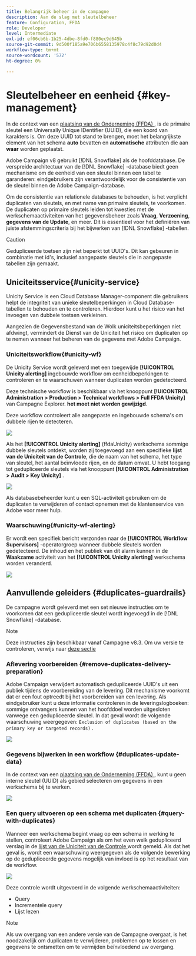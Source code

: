 ```yaml
---
title: Belangrijk beheer in de campagne
description: Aan de slag met sleutelbeheer
feature: Configuration, FFDA
role: Developer
level: Intermediate
exl-id: ef06cb6b-1b25-4dbe-8fd0-f880ec9d645b
source-git-commit: 9d500f185a9e706b6558135978c4f8c79d92d0d4
workflow-type: tm+mt
source-wordcount: '572'
ht-degree: 0%

---
```


# Sleutelbeheer en eenheid {#key-management}

In de context van een [ plaatsing van de Onderneming (FFDA) ](enterprise-deployment.md), is de primaire sleutel een Universally Unique IDentifier (UUID), die een koord van karakters is. Om deze UUID tot stand te brengen, moet het belangrijkste element van het schema **auto** bevatten en **automatische** attributen die aan **waar** worden geplaatst.

Adobe Campaign v8 gebruikt [!DNL Snowflake] als de hoofddatabase. De verspreide architectuur van de [!DNL Snowflake] -database biedt geen mechanisme om de eenheid van een sleutel binnen een tabel te garanderen: eindgebruikers zijn verantwoordelijk voor de consistentie van de sleutel binnen de Adobe Campaign-database.

Om de consistentie van relationele databases te behouden, is het verplicht duplicaten van sleutels, en met name van primaire sleutels, te voorkomen. De duplicaten op primaire sleutels leiden tot kwesties met de werkschemaactiviteiten van het gegevensbeheer zoals **Vraag**, **Verzoening**, **gegevens van de Update**, en meer. Dit is essentieel voor het definiëren van juiste afstemmingscriteria bij het bijwerken van [!DNL Snowflake] -tabellen.


>[!CAUTION]
>
>Gedupliceerde toetsen zijn niet beperkt tot UUID&#39;s. Dit kan gebeuren in combinatie met id&#39;s, inclusief aangepaste sleutels die in aangepaste tabellen zijn gemaakt.


## Uniciteitsservice{#unicity-service}

Unicity Service is een Cloud Database Manager-component die gebruikers helpt de integriteit van unieke sleutelbeperkingen in Cloud Database-tabellen te behouden en te controleren. Hierdoor kunt u het risico van het invoegen van dubbele toetsen verkleinen.

Aangezien de Gegevensbestand van de Wolk uniciteitsbeperkingen niet afdwingt, vermindert de Dienst van de Uniciteit het risico om duplicaten op te nemen wanneer het beheren van de gegevens met Adobe Campaign.

### Uniciteitsworkflow{#unicity-wf}

De Unicity Service wordt geleverd met een toegewijde **[!UICONTROL Unicity alerting]** ingebouwde workflow om eenheidbeperkingen te controleren en te waarschuwen wanneer duplicaten worden gedetecteerd.

Deze technische workflow is beschikbaar via het knooppunt **[!UICONTROL Administration > Production > Technical workflows > Full FFDA Unicity]** van Campagne Explorer. **het moet niet worden gewijzigd**.

Deze workflow controleert alle aangepaste en ingebouwde schema&#39;s om dubbele rijen te detecteren.

![](assets/unicity-alerting-wf.png)

Als het **[!UICONTROL Unicity alerting]** (ffdaUnicity) werkschema sommige dubbele sleutels ontdekt, worden zij toegevoegd aan een specifieke **lijst van de Uniciteit van de Controle**, die de naam van het schema, het type van sleutel, het aantal beïnvloede rijen, en de datum omvat. U hebt toegang tot gedupliceerde sleutels via het knooppunt **[!UICONTROL Administration > Audit > Key Unicity]** .

![](assets/unicity-table.png)

Als databasebeheerder kunt u een SQL-activiteit gebruiken om de duplicaten te verwijderen of contact opnemen met de klantenservice van Adobe voor meer hulp.

### Waarschuwing{#unicity-wf-alerting}

Er wordt een specifiek bericht verzonden naar de **[!UICONTROL Workflow Supervisors]** -operatorgroep wanneer dubbele sleutels worden gedetecteerd. De inhoud en het publiek van dit alarm kunnen in de **Waakzame** activiteit van het **[!UICONTROL Unicity alerting]** werkschema worden veranderd.

![](assets/wf-alert-activity.png)


## Aanvullende geleiders {#duplicates-guardrails}

De campagne wordt geleverd met een set nieuwe instructies om te voorkomen dat een gedupliceerde sleutel wordt ingevoegd in de [!DNL Snowflake] -database.

>[!NOTE]
>
>Deze instructies zijn beschikbaar vanaf Campagne v8.3. Om uw versie te controleren, verwijs naar [ deze sectie ](../start/compatibility-matrix.md#how-to-check-your-campaign-version-and-buildversion)

### Aflevering voorbereiden {#remove-duplicates-delivery-preparation}

Adobe Campaign verwijdert automatisch gedupliceerde UUID&#39;s uit een publiek tijdens de voorbereiding van de levering. Dit mechanisme voorkomt dat er een fout optreedt bij het voorbereiden van een levering. Als eindgebruiker kunt u deze informatie controleren in de leveringslogboeken: sommige ontvangers kunnen van het hoofddoel worden uitgesloten vanwege een gedupliceerde sleutel. In dat geval wordt de volgende waarschuwing weergegeven: `Exclusion of duplicates (based on the primary key or targeted records)` .

![](assets/exclusion-duplicates-log.png)

### Gegevens bijwerken in een workflow {#duplicates-update-data}

In de context van een [ plaatsing van de Onderneming (FFDA) ](enterprise-deployment.md), kunt u geen interne sleutel (UUID) als gebied selecteren om gegevens in een werkschema bij te werken.

![](assets/update-data-no-internal-key.png)

### Een query uitvoeren op een schema met duplicaten {#query-with-duplicates}

Wanneer een werkschema begint vraag op een schema in werking te stellen, controleert Adobe Campaign als om het even welk gedupliceerd verslag in de [ lijst van de Uniciteit van de Controle ](#unicity-wf) wordt gemeld. Als dat het geval is, wordt een waarschuwing weergegeven als de volgende bewerking op de gedupliceerde gegevens mogelijk van invloed is op het resultaat van de workflow.

![](assets/query-with-duplicates.png)

Deze controle wordt uitgevoerd in de volgende werkschemaactiviteiten:

* Query
* Incrementele query
* Lijst lezen


>[!NOTE]
>
>Als uw overgang van een andere versie van de Campagne overgaat, is het noodzakelijk om duplicaten te verwijderen, problemen op te lossen en gegevens te ontsmetten om te vermijden beïnvloedend uw overgang.
